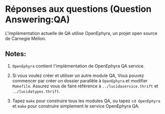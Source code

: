 # Réponses aux questions (Question Answering:QA)

L'implémentation actuelle de QA utilise OpenEphyra, un projet open source de 
Carnegie Mellon.

## Notes:

1. `OpenEphyra` contient l'implémentation de OpenEphyra QA service.

2. Si vous voulez créer et utiliser un autre module QA,
Vous pouvez commencer par créer un dossier parallèle à `OpenEphyra` et modifier `Makefile`.
Assurez vous de faire référence à  `../lucidaservice.thrift` et `../lucidatypes.thrift`.

3. Tapez `make` pour construire tous les modules QA,
ou tapez `cd OpenEphyra` et `make` pour construire simplement le service OpenEphyra QA.
